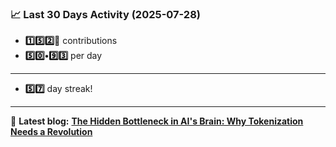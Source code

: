 <!--START_STATS-->
### 📈 Last 30 Days Activity (2025-07-28)  
- **1️⃣5️⃣2️⃣🎱** contributions  
- **5️⃣0️⃣•9️⃣3️⃣** per day
---
- **5️⃣7️⃣** day streak!
---
📝 **Latest blog:** [**The Hidden Bottleneck in AI's Brain: Why Tokenization Needs a Revolution**](https://andriak.com/blog/tokenization-revolution)
<!--END_STATS-->
